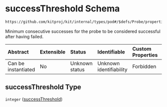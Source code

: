 # successThreshold Schema

```txt
https://github.com/kitproj/kit/internal/types/pod#/$defs/Probe/properties/successThreshold
```

Minimum consecutive successes for the probe to be considered successful after having failed.

| Abstract            | Extensible | Status         | Identifiable            | Custom Properties | Additional Properties | Access Restrictions | Defined In                                                            |
| :------------------ | :--------- | :------------- | :---------------------- | :---------------- | :-------------------- | :------------------ | :-------------------------------------------------------------------- |
| Can be instantiated | No         | Unknown status | Unknown identifiability | Forbidden         | Allowed               | none                | [pod.schema.json\*](../../out/pod.schema.json "open original schema") |

## successThreshold Type

`integer` ([successThreshold](pod-defs-probe-properties-successthreshold.md))
